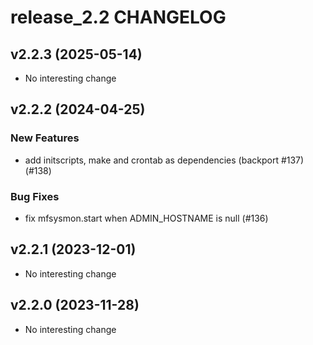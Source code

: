 # release_2.2 CHANGELOG

## v2.2.3 (2025-05-14)

- No interesting change

## v2.2.2 (2024-04-25)

### New Features

- add initscripts, make and crontab as dependencies (backport #137) (#138)

### Bug Fixes

- fix mfsysmon.start when ADMIN_HOSTNAME is null (#136)

## v2.2.1 (2023-12-01)

- No interesting change

## v2.2.0 (2023-11-28)

- No interesting change


